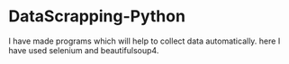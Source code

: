 # DataScrapping-Python
I have made programs which will help to collect data automatically. here I have used selenium and beautifulsoup4.
